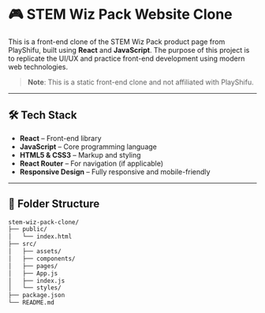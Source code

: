 # 🎮 STEM Wiz Pack Website Clone

This is a front-end clone of the STEM Wiz Pack product page from PlayShifu, built using **React** and **JavaScript**. The purpose of this project is to replicate the UI/UX and practice front-end development using modern web technologies.

> **Note**: This is a static front-end clone and not affiliated with PlayShifu.

---

## 🛠 Tech Stack

- **React** – Front-end library
- **JavaScript** – Core programming language
- **HTML5 & CSS3** – Markup and styling
- **React Router** – For navigation (if applicable)
- **Responsive Design** – Fully responsive and mobile-friendly

---



## 📁 Folder Structure

```bash
stem-wiz-pack-clone/
├── public/
│   └── index.html
├── src/
│   ├── assets/
│   ├── components/
│   ├── pages/
│   ├── App.js
│   ├── index.js
│   └── styles/
├── package.json
└── README.md

